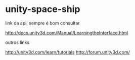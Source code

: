 # unity-space-ship

link da api, sempre é bom consultar

http://docs.unity3d.com/Manual/LearningtheInterface.html

outros links

http://unity3d.com/learn/tutorials
http://forum.unity3d.com/